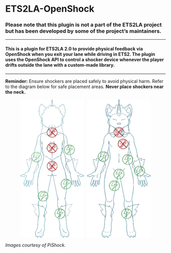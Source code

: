 # ETS2LA-OpenShock

### Please note that this plugin is not a part of the ETS2LA project but has been developed by some of the project’s maintainers.

---

#### This is a plugin for ETS2LA 2.0 to provide physical feedback via OpenShock when you exit your lane while driving in ETS2. The plugin uses the OpenShock API to control a shocker device whenever the player drifts outside the lane with a custom-made library.

---

**Reminder:** Ensure shockers are placed safely to avoid physical harm. Refer to the diagram below for safe placement areas. 
**Never place shockers near the neck.**


<div style="display: flex; justify-content: center;">
    <img src="https://github.com/Cloud-121/ETS2LA-OpenShock/blob/main/assets/safety-back.png" alt="Safety Back" width="200" style="margin-right: 10px;"/>
    <img src="https://github.com/Cloud-121/ETS2LA-OpenShock/blob/main/assets/safety-front.png" alt="Safety Front" width="200"/>
</div>

*Images courtesy of PiShock.*
